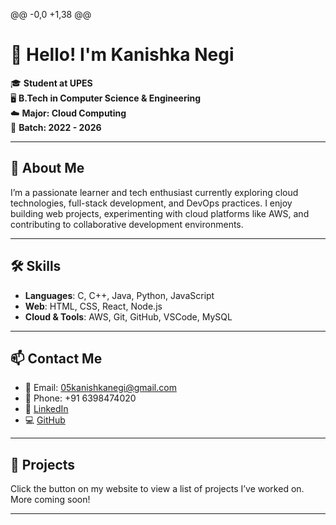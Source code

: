 @@ -0,0 +1,38 @@
 # 👋 Hello! I'm Kanishka Negi
 
 🎓 **Student at UPES**  
 🖥️ **B.Tech in Computer Science & Engineering**  
 ☁️ **Major: Cloud Computing**  
 📆 **Batch: 2022 - 2026**
 
 ---
 
 ## 💼 About Me
 
 I’m a passionate learner and tech enthusiast currently exploring cloud technologies, full-stack development, and DevOps practices. I enjoy building web projects, experimenting with cloud platforms like AWS, and contributing to collaborative development environments.
 
 ---
 
 ## 🛠️ Skills
 
 - **Languages**: C, C++, Java, Python, JavaScript
 - **Web**: HTML, CSS, React, Node.js
 - **Cloud & Tools**: AWS, Git, GitHub, VSCode, MySQL
 
 ---
 
 ## 📫 Contact Me
 
 - 📧 Email: [05kanishkanegi@gmail.com](mailto:05kanishkanegi@gmail.com)  
 - 📱 Phone: +91 6398474020  
 - 🔗 [LinkedIn](https://www.linkedin.com/in/kanishka-negi-248877291/)  
 - 💻 [GitHub](https://github.com/kanishka1-gif/)
 
 ---
 
 ## 📁 Projects
 
 Click the button on my website to view a list of projects I’ve worked on. More coming soon!
 
 ---
